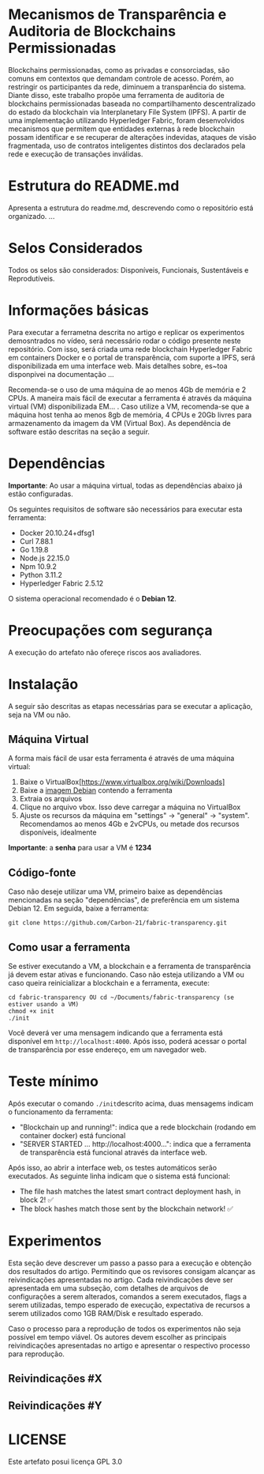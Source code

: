 # Mecanismos de Transparência e Auditoria de Blockchains Permissionadas

Blockchains permissionadas, como as privadas e consorciadas, são comuns em contextos que demandam controle de acesso. Porém, ao restringir os participantes da rede, diminuem a transparência do sistema. Diante disso, este trabalho propõe uma ferramenta de auditoria de blockchains permissionadas baseada no compartilhamento descentralizado do estado da blockchain via Interplanetary File System (IPFS). A partir de uma implementação utilizando Hyperledger Fabric, foram desenvolvidos mecanismos que permitem que entidades externas à rede blockchain possam identificar e se recuperar de alterações indevidas, ataques de visão fragmentada, uso de contratos inteligentes distintos dos declarados pela rede e execução de transações inválidas. 

# Estrutura do README.md

Apresenta a estrutura do readme.md, descrevendo como o repositório está organizado.
...

# Selos Considerados

Todos os selos são considerados: Disponíveis, Funcionais, Sustentáveis e Reprodutíveis.

# Informações básicas
Para executar a ferrametna descrita no artigo e replicar os experimentos demosntrados no vídeo, será necessário rodar o código presente neste repositório. Com isso, será criada uma rede blockchain Hyperledger Fabric em containers Docker e o portal de transparência, com suporte a IPFS, será disponibilizada em uma interface web. Mais detalhes sobre, es~toa disponpivei na documentação ...

Recomenda-se o uso de uma máquina de ao menos 4Gb de memória e 2 CPUs. A maneira mais fácil de executar a ferramenta é através da máquina virtual (VM) disponibilizada EM... . Caso utilize a VM, recomenda-se que a máquina host tenha ao menos 8gb de memória, 4 CPUs e 20Gb livres para armazenamento da imagem da VM (Virtual Box). As dependência de software estão descritas na seção a seguir.


# Dependências

**Importante**: Ao usar a máquina virtual, todas as dependências abaixo já estão configuradas.

 Os seguintes requisitos de software são necessários para executar esta ferramenta:

- Docker 20.10.24+dfsg1
- Curl 7.88.1
- Go 1.19.8
- Node.js 22.15.0
- Npm 10.9.2
- Python 3.11.2
- Hyperledger Fabric 2.5.12

O sistema operacional recomendado é o **Debian 12**.


# Preocupações com segurança

A execução do artefato não ofereçe riscos aos avaliadores.


# Instalação

A seguir são descritas as etapas necessárias para se executar a aplicação, seja na VM ou não.

## Máquina Virtual

A forma mais fácil de usar esta ferramenta é através de uma máquina virtual:

1. Baixe o VirtualBox[https://www.virtualbox.org/wiki/Downloads]
2. Baixe a [imagem Debian](https://drive.google.com/file/d/1OcgcZKUsSEIYW5KWos6XiynpSzP4EttJ/view?usp=sharing) contendo a ferramenta
3. Extraia os arquivos
4. Clique no arquivo vbox. Isso deve carregar a máquina no VirtualBox
5. Ajuste os recursos da máquina em "settings" -> "general" -> "system". Recomendamos ao menos 4Gb e 2vCPUs, ou metade dos recursos disponíveis, idealmente

**Importante**: a **senha** para usar a VM é **1234**

## Código-fonte

Caso não deseje utilizar uma VM, primeiro baixe as dependências mencionadas na seção "dependências", de preferência em um sistema Debian 12. Em seguida, baixe a ferramenta:

```
git clone https://github.com/Carbon-21/fabric-transparency.git
```

## Como usar a ferramenta

Se estiver executando a VM, a blockchain e a ferramenta de transparência já devem estar ativas e funcionando. Caso não esteja utilizando a VM ou caso queira reinicializar a blockchain e a ferramenta, execute:

```
cd fabric-transparency OU cd ~/Documents/fabric-transparency (se estiver usando a VM)
chmod +x init
./init
```

Você deverá ver uma mensagem indicando que a ferramenta está disponível em `http://localhost:4000`. Após isso, poderá acessar o portal de transparência por esse endereço, em um navegador web.

# Teste mínimo

Após executar o comando `./init`descrito acima, duas mensagems indicam o funcionamento da ferramenta:
- "Blockchain up and running!": indica que a rede blockchain (rodando em container docker) está funcional
- "SERVER STARTED ... http://localhost:4000...": indica que a ferramenta de transparência está funcional através da interface web.

Após isso, ao abrir a interface web, os testes automáticos serão executados. As seguinte linha indicam que o sistema está funcional:
- The file hash matches the latest smart contract deployment hash, in block 2! ✅
- The block hashes match those sent by the blockchain network! ✅

# Experimentos


Esta seção deve descrever um passo a passo para a execução e obtenção dos resultados do artigo. Permitindo que os revisores consigam alcançar as reivindicações apresentadas no artigo.
Cada reivindicações deve ser apresentada em uma subseção, com detalhes de arquivos de configurações a serem alterados, comandos a serem executados, flags a serem utilizadas, tempo esperado de execução, expectativa de recursos a serem utilizados como 1GB RAM/Disk e resultado esperado.

Caso o processo para a reprodução de todos os experimentos não seja possível em tempo viável. Os autores devem escolher as principais reivindicações apresentadas no artigo e apresentar o respectivo processo para reprodução.

## Reivindicações #X

## Reivindicações #Y

# LICENSE

Este artefato posui licença GPL 3.0